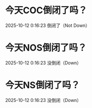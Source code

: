 # 今天COC倒闭了吗？

2025-10-12 0:16:23 倒闭了（Not Down）

# 今天NOS倒闭了吗？

2025-10-12 0:16:23 没倒闭（Down）

# 今天NS倒闭了吗？

2025-10-12 0:16:23 没倒闭（Down）

